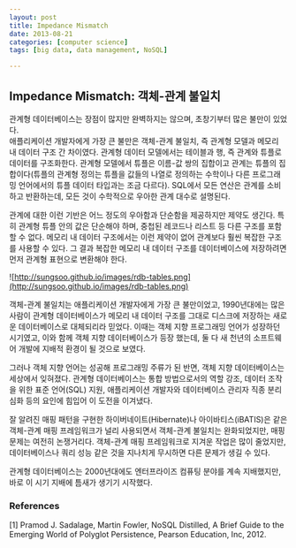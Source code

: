 ```yaml
---
layout: post
title: Impedance Mismatch
date: 2013-08-21
categories: [computer science]
tags: [big data, data management, NoSQL]

---
```

##  Impedance Mismatch: 객체-관계 불일치

관계형 데이터베이스는 장점이 많지만 완벽하지는 않으며, 초창기부터 많은 불만이 있었다.  
애플리케이션 개발자에게 가장 큰 불만은 객체-관계 불일치, 즉 관계형 모델과 메모리 내 데이터 구조 간 차이였다. 관계형 데이터 모델에서는 테이블과 행, 즉 관계와 튜플로 데이터를 구조화한다. 관계형 모델에서 튜플은 이름-값 쌍의 집합이고 관계는 튜플의 집합이다(튜플의 관계형 정의는 튜플을 값들의 나열로 정의하는 수학이나 다른 프로그래밍 언어에서의 튜플 데이터 타입과는 조금 다르다). SQL에서 모든 연산은 관계를 소비하고 반환하는데, 모든 것이 수학적으로 우아한 관계 대수로 설명된다.

관계에 대한 이런 기반은 어느 정도의 우아함과 단순함을 제공하지만 제약도 생긴다. 특히 관계형 튜플 안의 값은 단순해야 하며, 중첩된 레코드나 리스트 등 다른 구조를 포함할 수 없다. 메모리 내 데이터 구조에서는 이런 제약이 없어 관계보다 훨씬 복잡한 구조를 사용할 수 있다. 그 결과 복잡한 메모리 내 데이터 구조를 데이터베이스에 저장하려면 먼저 관계형 표현으로 변환해야 한다.

![http://sungsoo.github.io/images/rdb-tables.png](http://sungsoo.github.io/images/rdb-tables.png)

객체-관계 불일치는 애플리케이션 개발자에게 가장 큰 불만이었고, 1990년대에는 많은 사람이 관계형 데이터베이스가 메모리 내 데이터 구조를 그대로 디스크에 저장하는 새로운 데이터베이스로 대체되리라 믿었다. 이때는 객체 지향 프로그래밍 언어가 성장하던 시기였고, 이와 함께 객체 지향 데이터베이스가 등장 했는데, 둘 다 새 천년의 소프트웨어 개발에 지배적 환경이 될 것으로 보였다.

그러나 객체 지향 언어는 성공해 프로그래밍 주류가 된 반면, 객체 지향 데이터베이스는 세상에서 잊혀졌다. 관계형 데이터베이스는 통합 방법으로서의 역할 강조, 데이터 조작을 위한 표준 언어(SQL) 지원, 애플리케이션 개발자와 데이터베이스 관리자 직종 분리 심화 등의 요인에 힘입어 이 도전을 이겨냈다.

잘 알려진 매핑 패턴을 구현한 하이버네이트(Hibernate)나 아이바티스(iBATIS)은 같은 객체-관계 매핑 프레임워크가 널리 사용되면서 객체-관계 불일치는 완화되었지만, 매핑 문제는 여전히 논쟁거리다. 객체-관계 매핑 프레임워크로 지겨운 작업은 많이 줄었지만, 데이터베이스나 쿼리 성능 같은 것을 지나치게 무시하면 다른 문제가 생길 수 있다.

관계형 데이터베이스는 2000년대에도 엔터프라이즈 컴퓨팅 분야를 계속 지배했지만, 바로 이 시기 지배에 틈새가 생기기 시작했다. 

### References
[1] Pramod J. Sadalage, Martin Fowler, NoSQL Distilled, A Brief Guide to the Emerging World of Polyglot Persistence, Pearson Education, Inc, 2012.






